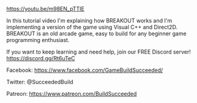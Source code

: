 https://youtu.be/m98EN_pTTIE

In this tutorial video I'm explaining how BREAKOUT works and I'm implementing a version of the game using Visual C++ and Direct2D.
BREAKOUT is an old arcade game, easy to build for any beginner game programming enthusiast.

If you want to keep learning and need help, join our FREE Discord server! https://discord.gg/Rt6uTeC


Facebook: https://www.facebook.com/GameBuildSucceeded/

Twitter: @SucceededBuild

Patreon: https://www.patreon.com/BuildSucceeded
